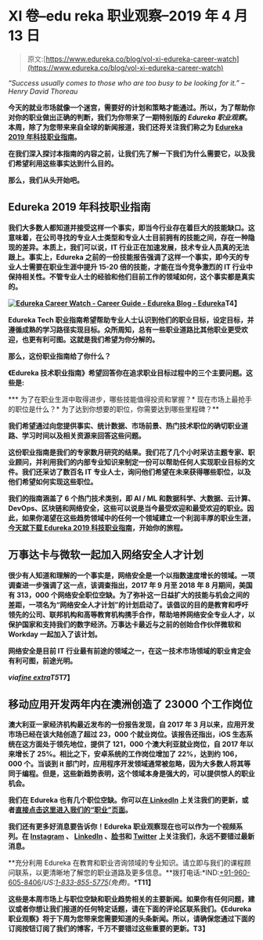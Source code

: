 # XI 卷–edu reka 职业观察–2019 年 4 月 13 日

> 原文:[https://www.edureka.co/blog/vol-xi-edureka-career-watch](https://www.edureka.co/blog/vol-xi-edureka-career-watch)

*“Success usually comes to those who are too busy to be looking for it.” – Henry David Thoreau*

**今天的就业市场就像一个迷宫，需要好的计划和策略才能通过。所以，为了帮助你对你的职业做出正确的判断，我们为你带来了一期特别版的 *Edureka 职业观察*。本周，除了为您带来来自全球的新闻报道，我们还将关注我们称之为 [Edureka 2019 年科技职业指南](https://www.edureka.co/career-guide)。**

**在我们深入探讨本指南的内容之前，让我们先了解一下我们为什么需要它，以及我们希望利用这些事实达到什么目的。**

**那么，我们从头开始吧。**

## **Edureka 2019 年科技职业指南**

**我们大多数人都知道并接受这样一个事实，即当今行业存在着巨大的技能缺口。这意味着，在公司寻找的专业人士类型和专业人士目前拥有的技能之间，存在一种隐现的差异。本质上，我们可以说，IT 行业正在加速发展，技术专业人员真的无法跟上。事实上，Edureka 之前的一份技能报告强调了这样一个事实，即今天的专业人士需要在职业生涯中提升 15-20 倍的技能，才能在当今竞争激烈的 IT 行业中保持相关性。不管专业人士的经验和他们目前工作的领域如何，这个事实都是真实的。**

**[![Edureka Career Watch - Career Guide - Edureka Blog - Edureka](../Images/982449e1b45643596298edf55ce79170.png)](https://www.edureka.co/career-guide)T4】**

**Edureka Tech 职业指南希望帮助专业人士认识到他们的职业目标，设定目标，并遵循成熟的学习路径实现目标。众所周知，总有一些职业道路比其他职业更受欢迎，也更有利可图。这就是我们希望为你分解的。**

**那么，这份职业指南给了你什么？**

**《Edureka 技术职业指南》希望回答你在追求职业目标过程中的三个主要问题。这些是:**

***   为了在职业生涯中取得进步，哪些技能值得投资和掌握？*   现在市场上最抢手的职位是什么？*   为了达到你想要的职位，你需要达到哪些里程碑？**

**我们希望通过向您提供事实、统计数据、市场前景、热门技术职位的确切职业道路、学习时间以及相关资源来回答这些问题。**

**这份职业指南是我们的专家数月研究的结果。我们花了几个小时采访主题专家、职业顾问，并利用我们的内部专业知识来制定一份可以帮助任何人实现职业目标的文件。我们还采访了数百名 IT 专业人士，询问他们希望在未来获得哪些职位，以及他们希望如何实现这些职位。**

**我们的指南涵盖了 6 个热门技术类别，即 AI / ML 和数据科学、大数据、云计算、DevOps、区块链和网络安全，这些可以说是当今最受欢迎和最受欢迎的职业。因此，如果你渴望在这些趋势领域中的任何一个领域建立一个利润丰厚的职业生涯，[今天就下载 Edureka 2019 科技职业指南](https://www.edureka.co/career-guide)，开始你的旅程。**

## **万事达卡与微软一起加入网络安全人才计划**

**很少有人知道和理解的一个事实是，网络安全是一个以指数速度增长的领域。一项调查进一步强调了这一点，该调查指出，2017 年 9 月至 2018 年 8 月期间，美国有 313，000 个网络安全职位空缺。为了弥补这一日益扩大的技能与机会之间的差距，一项名为“网络安全人才计划”的计划启动了。该倡议的目的是教育和呼吁领先的公司、联邦机构和高等教育机构携手合作，帮助培养网络安全专业人才，以保护国家和支持我们的数字经济。万事达卡最近与之前的创始合作伙伴微软和 Workday 一起加入了该计划。**

**网络安全是目前 IT 行业最有前途的领域之一，在这一技术市场领域的职业肯定会有利可图，前途光明。**

*****via[fine extra](https://www.finextra.com/pressarticle/77983/mastercard-joins-cybersecurity-talent-initiative/retail)T5***T7】**

## **移动应用开发两年内在澳洲创造了 23000 个工作岗位**

**澳大利亚一家经济机构最近发布的一份报告发现，自 2017 年 3 月以来，应用开发市场已经在该大陆创造了超过 23，000 个就业岗位。该报告还指出，iOS 生态系统在这方面处于领先地位，提供了 121，000 个澳大利亚就业岗位，自 2017 年以来增长了 25%。相比之下，安卓系统的工作岗位增加了 22%，达到约 106，000 个。当谈到 it 部门时，应用程序开发领域通常被忽略，因为大多数人将其等同于编程。但是，这些新趋势表明，这个领域本身是强大的，可以提供惊人的职业机会。**

**我们在 Edureka 也有几个职位空缺。你可以[在 LinkedIn](https://www.linkedin.com/company/edureka/) 上关注我们的更新，或者[直接点击这里进入我们的“职业”页面](https://www.edureka.co/careers)。**

**我们还有更多好消息要告诉你！Edureka 职业观察现在也可以作为一个视频系列。在 [Instagram](https://www.instagram.com/edureka.co/) 、 [LinkedIn](https://www.linkedin.com/company/edureka/) 、[脸书](https://www.facebook.com/edurekaIN/)和 [Twitter](https://twitter.com/edurekaIN) 上关注我们，永远不要错过最新消息。**

**充分利用 Edureka 在教育和职业咨询领域的专业知识。请立即与我们的课程顾问联系，以更清晰地了解您的职业道路及更多信息。**拨打电话:*IND:[+91-960-605-8406](tel:9606058406)/*US:[1-833-855-5775](tel:18338555775)(免费)*。***T11】**

**这些是本周市场上与职位空缺和职业趋势相关的主要新闻。如果你有任何问题，建议或者你想让我们报道的任何特定话题，请在下面的评论区联系我们。《Edureka 职业观察》将于下周为您带来您需要知道的头条新闻。所以，请确保您通过下面的订阅按钮订阅了我们的博客，千万不要错过这些重要的更新。T3】**